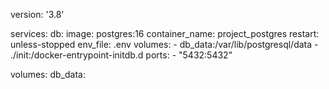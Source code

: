 version: '3.8'

services:
  db:
    image: postgres:16
    container_name: project_postgres
    restart: unless-stopped
    env_file: .env
    volumes:
      - db_data:/var/lib/postgresql/data
      - ./init:/docker-entrypoint-initdb.d
    ports:
      - "5432:5432"

volumes:
  db_data:
